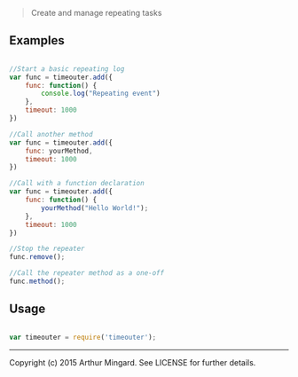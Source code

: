 <!-- # timeouter [![Build Status](https://secure.travis-ci.org/tkellen/node-matchdep.png?branch=master)](http://travis-ci.org/tkellen/node-matchdep) -->

> Create and manage repeating tasks

## Examples

```js

//Start a basic repeating log
var func = timeouter.add({
	func: function() {
		console.log("Repeating event")
	},
	timeout: 1000
})

//Call another method
var func = timeouter.add({
	func: yourMethod,
	timeout: 1000
})

//Call with a function declaration
var func = timeouter.add({
	func: function() {
		yourMethod("Hello World!");
	},
	timeout: 1000
})

//Stop the repeater
func.remove();

//Call the repeater method as a one-off
func.method();

```

## Usage

```js

var timeouter = require('timeouter');

```

---
Copyright (c) 2015 Arthur Mingard. See LICENSE for further details.
